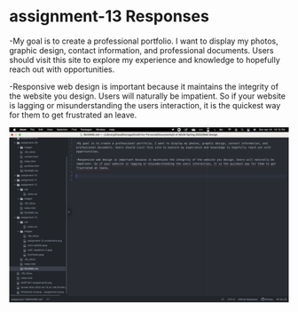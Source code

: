 # assignment-13 Responses

-My goal is to create a professional portfolio. I want to display my photos, graphic design, contact information, and professional documents. Users should visit this site to explore my experience and knowledge to hopefully reach out with opportunities.

-Responsive web design is important because it maintains the integrity of the website you design. Users will naturally be impatient. So if your website is lagging or misunderstanding the users interaction, it is the quickest way for them to get frustrated an leave.

![Screenshot](./images/assignment-13-screenshot.png)
